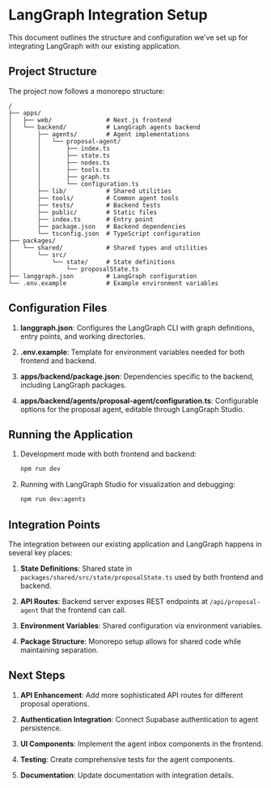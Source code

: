 # LangGraph Integration Setup

This document outlines the structure and configuration we've set up for integrating LangGraph with our existing application.

## Project Structure

The project now follows a monorepo structure:

```
/
├── apps/
│   ├── web/               # Next.js frontend
│   └── backend/           # LangGraph agents backend
│       ├── agents/        # Agent implementations
│       │   └── proposal-agent/
│       │       ├── index.ts
│       │       ├── state.ts
│       │       ├── nodes.ts
│       │       ├── tools.ts
│       │       ├── graph.ts
│       │       └── configuration.ts
│       ├── lib/           # Shared utilities
│       ├── tools/         # Common agent tools
│       ├── tests/         # Backend tests
│       ├── public/        # Static files
│       ├── index.ts       # Entry point
│       ├── package.json   # Backend dependencies
│       └── tsconfig.json  # TypeScript configuration
├── packages/
│   └── shared/            # Shared types and utilities
│       └── src/
│           └── state/     # State definitions
│               └── proposalState.ts
├── langgraph.json         # LangGraph configuration
└── .env.example           # Example environment variables
```

## Configuration Files

1. **langgraph.json**: Configures the LangGraph CLI with graph definitions, entry points, and working directories.

2. **.env.example**: Template for environment variables needed for both frontend and backend.

3. **apps/backend/package.json**: Dependencies specific to the backend, including LangGraph packages.

4. **apps/backend/agents/proposal-agent/configuration.ts**: Configurable options for the proposal agent, editable through LangGraph Studio.

## Running the Application

1. Development mode with both frontend and backend:
   ```bash
   npm run dev
   ```

2. Running with LangGraph Studio for visualization and debugging:
   ```bash
   npm run dev:agents
   ```

## Integration Points

The integration between our existing application and LangGraph happens in several key places:

1. **State Definitions**: Shared state in `packages/shared/src/state/proposalState.ts` used by both frontend and backend.

2. **API Routes**: Backend server exposes REST endpoints at `/api/proposal-agent` that the frontend can call.

3. **Environment Variables**: Shared configuration via environment variables.

4. **Package Structure**: Monorepo setup allows for shared code while maintaining separation.

## Next Steps

1. **API Enhancement**: Add more sophisticated API routes for different proposal operations.

2. **Authentication Integration**: Connect Supabase authentication to agent persistence.

3. **UI Components**: Implement the agent inbox components in the frontend.

4. **Testing**: Create comprehensive tests for the agent components.

5. **Documentation**: Update documentation with integration details.